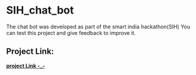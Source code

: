 # SIH_chat_bot
The chat bot was developed as part of the smart india hackathon(SIH)
You can test this project and give feedback to improve it.

## Project Link: 
<p  align="Left"><a href="https://rpweb.w3spaces.com/"><b>project Link -_-</b></a></p>